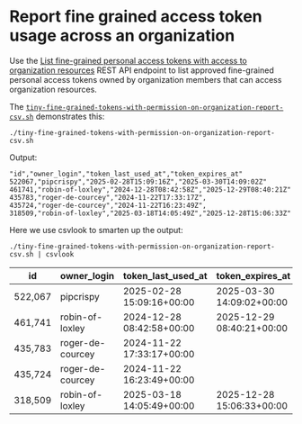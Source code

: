 # Report fine grained access token usage across an organization

Use the [List fine-grained personal access tokens with access to organization resources](https://docs.github.com/en/rest/orgs/personal-access-tokens?apiVersion=2022-11-28#list-fine-grained-personal-access-tokens-with-access-to-organization-resources) REST API endpoint to list approved fine-grained personal access tokens owned by organization members that can access organization resources.

The [`tiny-fine-grained-tokens-with-permission-on-organization-report-csv.sh`](https://github.com/gm3dmo/the-power/blob/main/tiny-fine-grained-tokens-with-permission-on-organization-report-csv.sh)
demonstrates this:

```
./tiny-fine-grained-tokens-with-permission-on-organization-report-csv.sh
```

Output:

```csv
"id","owner_login","token_last_used_at","token_expires_at"
522067,"pipcrispy","2025-02-28T15:09:16Z","2025-03-30T14:09:02Z"
461741,"robin-of-loxley","2024-12-28T08:42:58Z","2025-12-29T08:40:21Z"
435783,"roger-de-courcey","2024-11-22T17:33:17Z",
435724,"roger-de-courcey","2024-11-22T16:23:49Z",
318509,"robin-of-loxley","2025-03-18T14:05:49Z","2025-12-28T15:06:33Z"
```

Here we use csvlook to smarten up the output:

```
./tiny-fine-grained-tokens-with-permission-on-organization-report-csv.sh | csvlook

```
|      id | owner_login      |        token_last_used_at |          token_expires_at |
| ------- | ---------------- | ------------------------- | ------------------------- |
| 522,067 | pipcrispy        | 2025-02-28 15:09:16+00:00 | 2025-03-30 14:09:02+00:00 |
| 461,741 | robin-of-loxley  | 2024-12-28 08:42:58+00:00 | 2025-12-29 08:40:21+00:00 |
| 435,783 | roger-de-courcey | 2024-11-22 17:33:17+00:00 |                           |
| 435,724 | roger-de-courcey | 2024-11-22 16:23:49+00:00 |                           |
| 318,509 | robin-of-loxley  | 2025-03-18 14:05:49+00:00 | 2025-12-28 15:06:33+00:00 |
```
